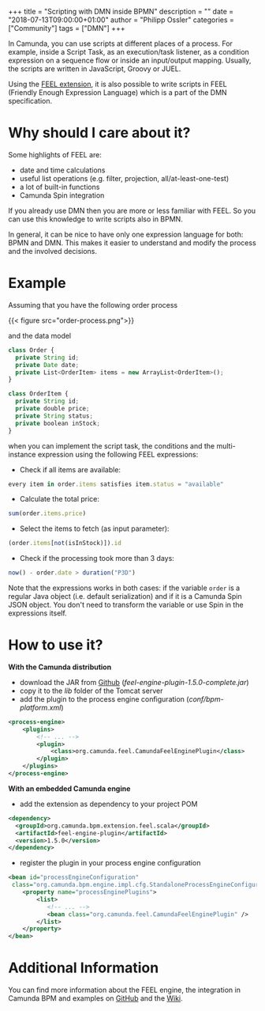 +++
title = "Scripting with DMN inside BPMN"
description = ""
date = "2018-07-13T09:00:00+01:00"
author = "Philipp Ossler"
categories = ["Community"]
tags = ["DMN"]
+++

In Camunda, you can use scripts at different places of a process. For example, inside a Script Task, as an execution/task listener, as a condition expression on a sequence flow or inside an input/output mapping. Usually, the scripts are written in JavaScript, Groovy or JUEL.

Using the [FEEL extension](https://github.com/camunda/feel-scala), it is also possible to write scripts in FEEL (Friendly Enough Expression Language) which is a part of the DMN specification.

<!--more-->

# Why should I care about it?

Some highlights of FEEL are:

* date and time calculations
* useful list operations (e.g. filter, projection, all/at-least-one-test)
* a lot of built-in functions 
* Camunda Spin integration

If you already use DMN then you are more or less familiar with FEEL. So you can use this knowledge to write scripts also in BPMN. 

In general, it can be nice to have only one expression language for both: BPMN and DMN. This makes it easier to understand and modify the process and the involved decisions.

# Example

Assuming that you have the following order process

{{< figure src="order-process.png">}}


and the data model

```javascript
class Order {
  private String id;
  private Date date;
  private List<OrderItem> items = new ArrayList<OrderItem>();
}

class OrderItem {
  private String id;
  private double price;
  private String status;
  private boolean inStock;
}
```

when you can implement the script task, the conditions and the multi-instance expression using the following FEEL expressions:

* Check if all items are available:

```javascript
every item in order.items satisfies item.status = "available"
```

* Calculate the total price:

```javascript
sum(order.items.price) 
```

* Select the items to fetch (as input parameter):

```javascript
(order.items[not(isInStock)]).id
```

* Check if the processing took more than 3 days:

```javascript
now() - order.date > duration("P3D")
```


Note that the expressions works in both cases: if the variable `order` is a regular Java object (i.e. default serialization) and if it is a Camunda Spin JSON object. You don't need to transform the variable or use Spin in the expressions itself.

# How to use it?

**With the Camunda distribution**

* download the JAR from [Github](https://github.com/camunda/feel-scala/releases/tag/1.5.0) (_feel-engine-plugin-1.5.0-complete.jar_) 
* copy it to the _lib_ folder of the Tomcat server
* add the plugin to the process engine configuration (_conf/bpm-platform.xml_)

```xml
<process-engine>
    <plugins>
        <!-- ... -->    
        <plugin>
            <class>org.camunda.feel.CamundaFeelEnginePlugin</class>
        </plugin>
    </plugins> 
</process-engine>
```

**With an embedded Camunda engine**

* add the extension as dependency to your project POM 

```xml
<dependency>
  <groupId>org.camunda.bpm.extension.feel.scala</groupId>
  <artifactId>feel-engine-plugin</artifactId>
  <version>1.5.0</version>
</dependency>
```

* register the plugin in your process engine configuration

```xml
<bean id="processEngineConfiguration" 
 class="org.camunda.bpm.engine.impl.cfg.StandaloneProcessEngineConfiguration">
    <property name="processEnginePlugins">
        <list>
           <!-- ... -->
           <bean class="org.camunda.feel.CamundaFeelEnginePlugin" />
        </list>
    </property>
</bean>
```

# Additional Information

You can find more information about the FEEL engine, the integration in Camunda BPM and examples on [GitHub](https://github.com/camunda/feel-scala) and the [Wiki](https://github.com/camunda/feel-scala/wiki). 
